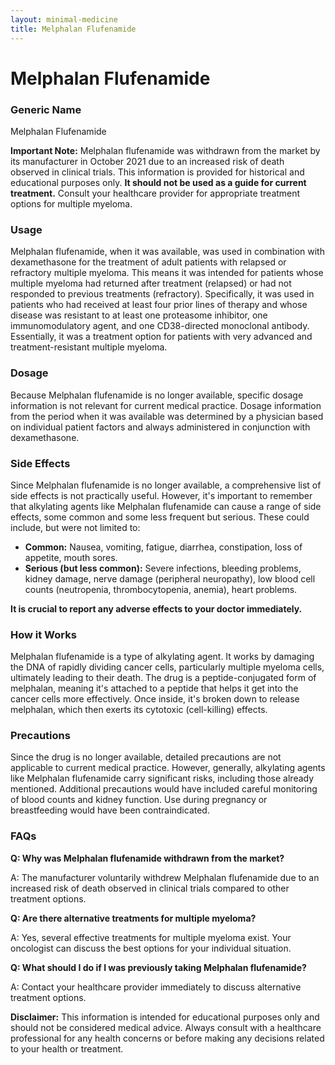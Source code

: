 ```yaml
---
layout: minimal-medicine
title: Melphalan Flufenamide
---
```


# Melphalan Flufenamide
### Generic Name
Melphalan Flufenamide

**Important Note:**  Melphalan flufenamide was withdrawn from the market by its manufacturer in October 2021 due to an increased risk of death observed in clinical trials.  This information is provided for historical and educational purposes only.  **It should not be used as a guide for current treatment.**  Consult your healthcare provider for appropriate treatment options for multiple myeloma.


### Usage

Melphalan flufenamide, when it was available, was used in combination with dexamethasone for the treatment of adult patients with relapsed or refractory multiple myeloma.  This means it was intended for patients whose multiple myeloma had returned after treatment (relapsed) or had not responded to previous treatments (refractory).  Specifically, it was used in patients who had received at least four prior lines of therapy and whose disease was resistant to at least one proteasome inhibitor, one immunomodulatory agent, and one CD38-directed monoclonal antibody.  Essentially, it was a treatment option for patients with very advanced and treatment-resistant multiple myeloma.


### Dosage

Because Melphalan flufenamide is no longer available, specific dosage information is not relevant for current medical practice.  Dosage information from the period when it was available was determined by a physician based on individual patient factors and always administered in conjunction with dexamethasone.


### Side Effects

Since Melphalan flufenamide is no longer available, a comprehensive list of side effects is not practically useful. However, it's important to remember that alkylating agents like Melphalan flufenamide can cause a range of side effects, some common and some less frequent but serious.  These could include, but were not limited to:

*   **Common:** Nausea, vomiting, fatigue, diarrhea, constipation, loss of appetite, mouth sores.
*   **Serious (but less common):**  Severe infections, bleeding problems, kidney damage, nerve damage (peripheral neuropathy), low blood cell counts (neutropenia, thrombocytopenia, anemia),  heart problems.

**It is crucial to report any adverse effects to your doctor immediately.**

### How it Works

Melphalan flufenamide is a type of alkylating agent. It works by damaging the DNA of rapidly dividing cancer cells, particularly multiple myeloma cells, ultimately leading to their death.  The drug is a peptide-conjugated form of melphalan, meaning it's attached to a peptide that helps it get into the cancer cells more effectively. Once inside, it's broken down to release melphalan, which then exerts its cytotoxic (cell-killing) effects.


### Precautions

Since the drug is no longer available,  detailed precautions are not applicable to current medical practice. However, generally, alkylating agents like Melphalan flufenamide carry significant risks, including those already mentioned.  Additional precautions would have included careful monitoring of blood counts and kidney function.  Use during pregnancy or breastfeeding would have been contraindicated.


### FAQs

**Q: Why was Melphalan flufenamide withdrawn from the market?**

A:  The manufacturer voluntarily withdrew Melphalan flufenamide due to an increased risk of death observed in clinical trials compared to other treatment options.

**Q: Are there alternative treatments for multiple myeloma?**

A: Yes, several effective treatments for multiple myeloma exist.  Your oncologist can discuss the best options for your individual situation.

**Q:  What should I do if I was previously taking Melphalan flufenamide?**

A: Contact your healthcare provider immediately to discuss alternative treatment options.


**Disclaimer:**  This information is intended for educational purposes only and should not be considered medical advice.  Always consult with a healthcare professional for any health concerns or before making any decisions related to your health or treatment.
